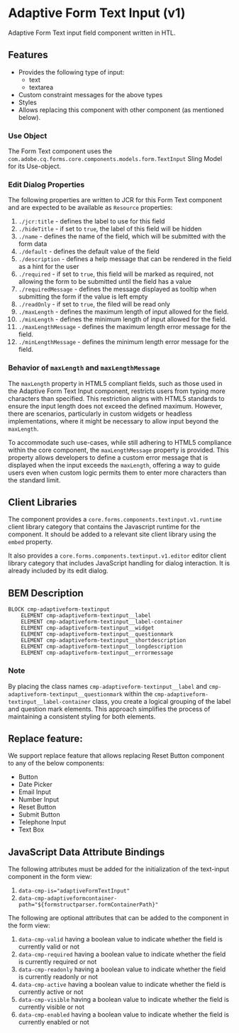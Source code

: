 <!--
Copyright 2022 Adobe

Licensed under the Apache License, Version 2.0 (the "License");
you may not use this file except in compliance with the License.
You may obtain a copy of the License at

    http://www.apache.org/licenses/LICENSE-2.0

Unless required by applicable law or agreed to in writing, software
distributed under the License is distributed on an "AS IS" BASIS,
WITHOUT WARRANTIES OR CONDITIONS OF ANY KIND, either express or implied.
See the License for the specific language governing permissions and
limitations under the License.
-->
Adaptive Form Text Input (v1)
====
Adaptive Form Text input field component written in HTL.

## Features

* Provides the following type of input:
  * text
  * textarea
* Custom constraint messages for the above types
* Styles
* Allows replacing this component with other component (as mentioned below).

### Use Object
The Form Text component uses the `com.adobe.cq.forms.core.components.models.form.TextInput` Sling Model for its Use-object.

### Edit Dialog Properties
The following properties are written to JCR for this Form Text component and are expected to be available as `Resource` properties:

1.  `./jcr:title` - defines the label to use for this field
2.  `./hideTitle` - if set to `true`, the label of this field will be hidden
3.  `./name` - defines the name of the field, which will be submitted with the form data
4.  `./default` - defines the default value of the field
5.  `./description` - defines a help message that can be rendered in the field as a hint for the user
6.  `./required` - if set to `true`, this field will be marked as required, not allowing the form to be submitted until the field has a value
7.  `./requiredMessage` - defines the message displayed as tooltip when submitting the form if the value is left empty
8.  `./readOnly` - if set to `true`, the filed will be read only
9.  `./maxLength` - defines the maximum length of input allowed for the field.
10. `./minLength` - defines the minimum length of input allowed for the field.
11. `./maxLengthMessage` - defines the maximum length error message for the field.
12. `./minLengthMessage` - defines the minimum length error message for the field.


### Behavior of `maxLength` and `maxLengthMessage`

The `maxLength` property in HTML5 compliant fields, such as those used in the Adaptive Form Text Input component, restricts users from typing more characters than specified. This restriction aligns with HTML5 standards to ensure the input length does not exceed the defined maximum. However, there are scenarios, particularly in custom widgets or headless implementations, where it might be necessary to allow input beyond the `maxLength`.

To accommodate such use-cases, while still adhering to HTML5 compliance within the core component, the `maxLengthMessage` property is provided. This property allows developers to define a custom error message that is displayed when the input exceeds the `maxLength`, offering a way to guide users even when custom logic permits them to enter more characters than the standard limit.


## Client Libraries
The component provides a `core.forms.components.textinput.v1.runtime` client library category that contains the Javascript runtime for the component. 
It should be added to a relevant site client library using the `embed` property.

It also provides a `core.forms.components.textinput.v1.editor` editor client library category that includes
JavaScript handling for dialog interaction. It is already included by its edit dialog.

## BEM Description
```
BLOCK cmp-adaptiveform-textinput
    ELEMENT cmp-adaptiveform-textinput__label
    ELEMENT cmp-adaptiveform-textinput__label-container
    ELEMENT cmp-adaptiveform-textinput__widget
    ELEMENT cmp-adaptiveform-textinput__questionmark
    ELEMENT cmp-adaptiveform-textinput__shortdescription
    ELEMENT cmp-adaptiveform-textinput__longdescription
    ELEMENT cmp-adaptiveform-textinput__errormessage
```

### Note
By placing the class names `cmp-adaptiveform-textinput__label` and `cmp-adaptiveform-textinput__questionmark` within the `cmp-adaptiveform-textinput__label-container` class, you create a logical grouping of the label and question mark elements. This approach simplifies the process of maintaining a consistent styling for both elements.

## Replace feature:
We support replace feature that allows replacing Reset Button component to any of the below components:

* Button
* Date Picker
* Email Input
* Number Input
* Reset Button
* Submit Button
* Telephone Input
* Text Box

## JavaScript Data Attribute Bindings

The following attributes must be added for the initialization of the text-input component in the form view:  
 1. `data-cmp-is="adaptiveFormTextInput"`
 2. `data-cmp-adaptiveformcontainer-path="${formstructparser.formContainerPath}"`


The following are optional attributes that can be added to the component in the form view:
1. `data-cmp-valid` having a boolean value to indicate whether the field is currently valid or not
2. `data-cmp-required` having a boolean value to indicate whether the field is currently required or not
3. `data-cmp-readonly` having a boolean value to indicate whether the field is currently readonly or not
4. `data-cmp-active` having a boolean value to indicate whether the field is currently active or not 
5. `data-cmp-visible` having a boolean value to indicate whether the field is currently visible or not
6. `data-cmp-enabled` having a boolean value to indicate whether the field is currently enabled or not
